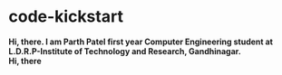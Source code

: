 # code-kickstart
<b> Hi, there. I am Parth Patel first year Computer Engineering student at L.D.R.P-Institute of Technology and Research, Gandhinagar. </b>
<br>
<b> Hi, there </b>